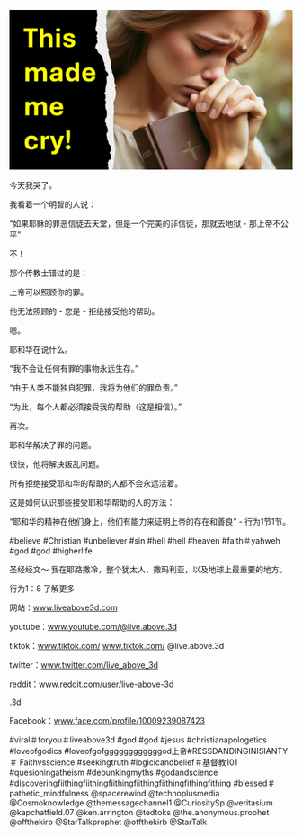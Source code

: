 ![Video cover image](../cover.jpg "cover photo")

今天我哭了。

我看着一个明智的人说：

“如果耶稣的罪恶信徒去天堂，但是一个完美的非信徒，那就去地狱 - 那上帝不公平”

不！

那个传教士错过的是：

上帝可以照顾你的罪。

他无法照顾的 - 您是 - 拒绝接受他的帮助。

嗯。

耶和华在说什么。

“我不会让任何有罪的事物永远生存。”

“由于人类不能独自犯罪，我将为他们的罪负责。”

“为此，每个人都必须接受我的帮助（这是相信）。”

再次。

耶和华解决了罪的问题。

很快，他将解决叛乱问题。

所有拒绝接受耶和华的帮助的人都不会永远活着。

这是如何认识那些接受耶和华帮助的人的方法：

“耶和华的精神在他们身上，他们有能力来证明上帝的存在和善良”  - 行为1节1节。

#believe #Christian #unbeliever #sin #hell #hell #heaven #faith＃yahweh #god #god #higherlife


圣经经文〜 我在耶路撒冷，整个犹太人，撒玛利亚，以及地球上最重要的地方。

行为1：8
了解更多


网站：www.liveabove3d.com

youtube：www.youtube.com/@live.above.3d

tiktok：www.tiktok.com/ www.tiktok.com/ @live.above.3d

twitter：www.twitter.com/live_above_3d

reddit：www.reddit.com/user/live-above-3d

.3d

Facebook：www.face.com/profile/10009239087423

#viral＃foryou＃liveabove3d #god #god #jesus #christianapologetics #loveofgodics #loveofgofggggggggggggod上帝#RESSDANDINGINISIANTY＃ Faithvsscience #seekingtruth #logicicandbelief＃基督教101 #quesioningatheism #debunkingmyths #godandscience #discoveringfiithingfiithingfiithingfiithingfiithingfithingfithing #blessed＃ pathetic_mindfulness @spacerewind @technoplusmedia @Cosmoknowledge @themessagechannel1 @CuriositySp @veritasium @kapchatfield.07 @ken.arrington @tedtoks @the.anonymous.prophet @offthekirb @StarTalkprophet @offthekirb @StarTalk

